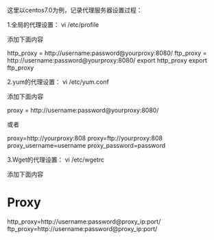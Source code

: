 这里以centos7.0为例，记录代理服务器设置过程：

1.全局的代理设置：
vi /etc/profile

添加下面内容

http_proxy = http://username:password@yourproxy:8080/
ftp_proxy = http://username:password@yourproxy:8080/
export http_proxy
export ftp_proxy

2.yum的代理设置：
vi /etc/yum.conf

添加下面内容

proxy = http://username:password@yourproxy:8080/

或者



proxy=http://yourproxy:808
proxy=ftp://yourproxy:808
proxy_username=username
proxy_password=password

3.Wget的代理设置：
vi /etc/wgetrc

添加下面内容

# Proxy
http_proxy=http://username:password@proxy_ip:port/
ftp_proxy=http://username:password@proxy_ip:port/